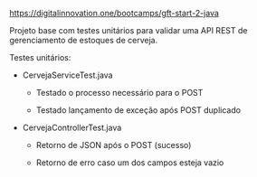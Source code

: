 https://digitalinnovation.one/bootcamps/gft-start-2-java

Projeto base com testes unitários para validar uma API REST de gerenciamento de estoques de cerveja.

Testes unitários:

* CervejaServiceTest.java

	* Testado o processo necessário para o POST

	* Testado lançamento de exceção após POST duplicado

* CervejaControllerTest.java

	* Retorno de JSON após o POST (sucesso)

	* Retorno de erro caso um dos campos esteja vazio
